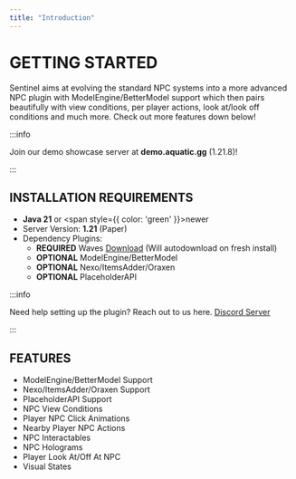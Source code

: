 ```yaml
---
title: "Introduction"
---
```

# GETTING STARTED
Sentinel aims at evolving the standard NPC systems into a more advanced NPC plugin with ModelEngine/BetterModel support which then pairs beautifully with view conditions, per player actions, look at/look off conditions and much more. Check out more features down below!

:::info

Join our demo showcase server at **demo.aquatic.gg** (1.21.8)!

:::

## INSTALLATION REQUIREMENTS
- **Java 21** or <span style={{ color: 'green' }}>newer</span>
- Server Version: **1.21** (Paper)
- Dependency Plugins:
  - <Highlight color="red">**REQUIRED**</Highlight> Waves [Download](https://www.spigotmc.org/resources/waves-core-of-aquatic-plugins.119819/) (Will autodownload on fresh install) 
  - <Highlight color="#213b47">**OPTIONAL**</Highlight> ModelEngine/BetterModel
  - <Highlight color="#213b47">**OPTIONAL**</Highlight> Nexo/ItemsAdder/Oraxen
  - <Highlight color="#213b47">**OPTIONAL**</Highlight> PlaceholderAPI

:::info

Need help setting up the plugin? Reach out to us here. [Discord Server](https://discord.aquatic.gg)

:::

## FEATURES
  - ModelEngine/BetterModel Support
  - Nexo/ItemsAdder/Oraxen Support
  - PlaceholderAPI Support
  - NPC View Conditions
  - Player NPC Click Animations
  - Nearby Player NPC Actions
  - NPC Interactables
  - NPC Holograms
  - Player Look At/Off At NPC
  - Visual States
